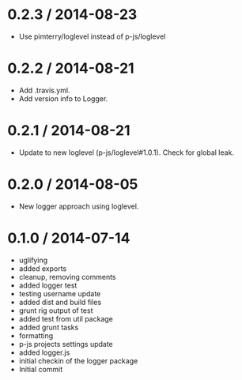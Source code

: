 
0.2.3 / 2014-08-23 
==================

 * Use pimterry/loglevel instead of p-js/loglevel

0.2.2 / 2014-08-21 
==================

 * Add .travis.yml.
 * Add version info to Logger.

0.2.1 / 2014-08-21 
==================

 * Update to new loglevel (p-js/loglevel#1.0.1). Check for global leak.

0.2.0 / 2014-08-05 
==================

 * New logger approach using loglevel.

0.1.0 / 2014-07-14
==================

 * uglifying
 * added exports
 * cleanup, removing comments
 * added logger test
 * testing username update
 * added dist and build files
 * grunt rig output of test
 * added test from util package
 * added grunt tasks
 * formatting
 * p-js projects settings update
 * added logger.js
 * initial checkin of the logger package
 * Initial commit
